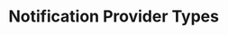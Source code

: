 # Notification Provider Types

<!-- TODO: Add content for 'Notification Provider Types' section. -->
